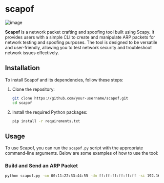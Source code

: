 # scapof

![image](https://github.com/user-attachments/assets/99f62ee9-e4a2-4f25-81b4-178928cde336)

**Scapof** is a network packet crafting and spoofing tool built using Scapy. It provides users with a simple CLI to create and manipulate ARP packets for network testing and spoofing purposes. The tool is designed to be versatile and user-friendly, allowing you to test network security and troubleshoot network issues effectively.

## Installation

To install Scapof and its dependencies, follow these steps:

1. Clone the repository:

    ```bash
    git clone https://github.com/your-username/scapof.git
    cd scapof
    ```

2. Install the required Python packages:

    ```bash
    pip install -r requirements.txt
    ```

## Usage

To use Scapof, you can run the `scapof.py` script with the appropriate command-line arguments. Below are some examples of how to use the tool:

### Build and Send an ARP Packet

```bash
python scapof.py -sm 00:11:22:33:44:55 -dm ff:ff:ff:ff:ff:ff -si 192.168.1.100 -di 192.168.1.1 --op 2
